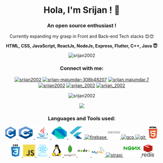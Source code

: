 <div>
<h1 align="center">Hola, I'm Srijan ! 👋</h1>
<h3 align="center">An open source enthusiast !</h3>
  
<p align="center">Currently expanding my grasp in Front and Back-end Tech stacks 😊😊</p>
<p align="center"><b>HTML, CSS, JavaScript, ReactJs, NodeJs, Express, Flutter, C++, Java 😇</b></p>

<!-- <p align="center"> <a href="https://github.com/ryo-ma/github-profile-trophy"><img src="https://github-profile-trophy.vercel.app/?username=srijan2002" alt="srijan2002"/></a> </p> -->
<p align="center"> <img src="https://komarev.com/ghpvc/?username=srijan2002&label=Profile%20views&color=0e75b6&style=flat" alt="srijan2002" /> </p>

<h3 align="center">Connect with me:</h3>
<p align="center">
<a href="https://dev.to/srijan2002" target="blank"><img align="center" src="https://cdn.jsdelivr.net/npm/simple-icons@3.0.1/icons/dev-dot-to.svg" alt="srijan2002" height="30" width="40" color="white" /></a>
<a href="www.linkedin.com/in/srijan-majumdar-308b48207/" target="blank"><img align="center" src="https://cdn.jsdelivr.net/npm/simple-icons@3.0.1/icons/linkedin.svg" alt="srijan-majumdar-308b48207" height="30" width="40" /></a>
<a href="https://www.facebook.com/srijan.majumdar.7/" target="blank"><img align="center" src="https://cdn.jsdelivr.net/npm/simple-icons@3.0.1/icons/facebook.svg" alt="srijan.majumdar.7" height="30" width="40" /></a>
<a href="https://www.instagram.com/srijan2002/" target="blank"><img align="center" src="https://cdn.jsdelivr.net/npm/simple-icons@3.0.1/icons/instagram.svg" alt="srijan2002" height="30" width="40" /></a>
<a href="https://www.codechef.com/users/srijan_2002" target="blank"><img align="center" src="https://cdn.jsdelivr.net/npm/simple-icons@3.1.0/icons/codechef.svg" alt="srijan_2002" height="30" width="40" /></a>
<a href="https://codeforces.com/profile/srijan_2002" target="blank"><img align="center" src="https://cdn.jsdelivr.net/npm/simple-icons@3.0.1/icons/codeforces.svg" alt="srijan_2002" height="30" width="40" /></a>
</p>

<!-- <p align="center"><img align="center" src="https://github-readme-stats.vercel.app/api/top-langs?username=srijan2002&theme=material-palenight&show_icons=true&langs_count=10&locale=en&layout=compact" alt="srijan2002" /></p> -->
<p align="center"><img align="center" src="https://github-readme-stats.vercel.app/api/top-langs?username=srijan2002&theme=material-palenight&show_icons=true&langs_count=10&locale=en&layout=compact" alt="srijan2002" /></p>

<div >
<!-- <p style="display: flex;" display="flex" align="center" ><img align="center" src="https://github-readme-stats.vercel.app/api?username=srijan2002&show_icons=true&locale=en" alt="srijan2002" /></p> -->

<p align="center"><img align="center" src="https://github-readme-streak-stats.herokuapp.com/?user=srijan2002&%22%20alt=%22srijan2002&theme=material-palenight&" /></p>
</div>
<h3 align="center">Languages and Tools used:</h3>
<p align="center"> <a href="https://www.cprogramming.com/" target="_blank"> <img src="https://raw.githubusercontent.com/devicons/devicon/master/icons/c/c-original.svg" alt="c" width="40" height="40"/> </a> <a href="https://www.w3schools.com/cpp/" target="_blank"> <img src="https://raw.githubusercontent.com/devicons/devicon/master/icons/cplusplus/cplusplus-original.svg" alt="cplusplus" width="50" height="40"/> </a><a href="https://www.w3schools.com/java/" target="_blank"> <img src="https://raw.githubusercontent.com/devicons/devicon/master/icons/java/java-original.svg" alt="java" width="50" height="40"/> </a><a href="https://dart.dev/" target="_blank"> <img src="https://raw.githubusercontent.com/devicons/devicon/master/icons/dart/dart-original.svg" alt="flutter" width="50" height="40"/> </a><a href="https://flutter.dev/" target="_blank"> <img src="https://raw.githubusercontent.com/devicons/devicon/master/icons/flutter/flutter-original.svg" alt="flutter" width="50" height="40"/> </a> <a href="https://firebase.google.com/" target="_blank"> <img src="https://firebase.google.com/downloads/brand-guidelines/PNG/logo-vertical.png" alt="firebase" width="34" height="48"/> </a><a href="https://expressjs.com" target="_blank"> <img src="https://raw.githubusercontent.com/devicons/devicon/master/icons/express/express-original-wordmark.svg" alt="express" width="40" height="40"/> </a>  <a href="https://cloud.google.com" target="_blank"> <img src="https://www.vectorlogo.zone/logos/google_cloud/google_cloud-icon.svg" alt="gcp" width="40" height="40"/> </a> <a href="https://git-scm.com/" target="_blank"> <img src="https://www.vectorlogo.zone/logos/git-scm/git-scm-icon.svg" alt="git" width="40" height="40"/> </a> <a href="https://www.w3.org/html/" target="_blank"> <img src="https://raw.githubusercontent.com/devicons/devicon/master/icons/html5/html5-original-wordmark.svg" alt="html5" width="40" height="40"/> </a> <a href="https://www.w3.org/css/" target="_blank"> <img src="https://raw.githubusercontent.com/devicons/devicon/master/icons/css3/css3-original-wordmark.svg" alt="css" width="40" height="40"/> </a> <a href="https://developer.mozilla.org/en-US/docs/Web/JavaScript" target="_blank"> <img src="https://raw.githubusercontent.com/devicons/devicon/master/icons/javascript/javascript-original.svg" alt="javascript" width="40" height="40"/> </a><a href="https://reactjs.org/" target="_blank"> <img src="https://raw.githubusercontent.com/devicons/devicon/master/icons/react/react-original-wordmark.svg" alt="react" width="40" height="40"/> </a> <a href="https://www.linux.org/" target="_blank"> <img src="https://raw.githubusercontent.com/devicons/devicon/master/icons/linux/linux-original.svg" alt="linux" width="40" height="40"/> </a> <a href="https://www.mongodb.com/" target="_blank"> <img src="https://raw.githubusercontent.com/devicons/devicon/master/icons/mongodb/mongodb-original-wordmark.svg" alt="mongodb" width="40" height="40"/> </a> <a href="https://nodejs.org" target="_blank"> <img src="https://raw.githubusercontent.com/devicons/devicon/master/icons/nodejs/nodejs-original-wordmark.svg" alt="nodejs" width="42" height="42"/> </a> <a href="https://dev.mysql.com/" target="_blank"> <img src="https://raw.githubusercontent.com/devicons/devicon/master/icons/mysql/mysql-original-wordmark.svg" alt="mysql" width="42" height="42"/> </a> <a href="https://strapi.io/" target="_blank"> <img src="https://strapi.io/assets/strapi-logo-light.svg" alt="strapi" width="55" height="55"/> </a> <a href="[https://aws.amazon.com/](https://www.nginx.com)" target="_blank"> <img src="https://raw.githubusercontent.com/devicons/devicon/master/icons/nginx/nginx-original.svg" alt="aws" width="55" height="55"/> </a> <a href="https://redis.io" target="_blank"> <img src="https://raw.githubusercontent.com/devicons/devicon/master/icons/redis/redis-original-wordmark.svg" alt="redis" width="40" height="40"/> </a> </p>


</div>
